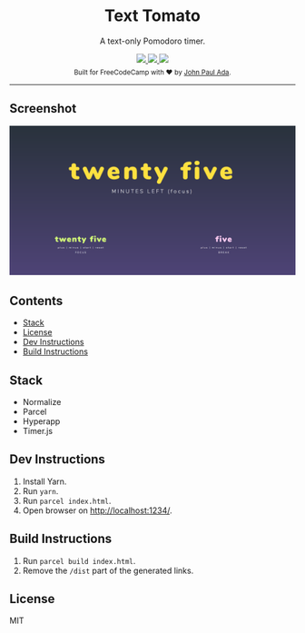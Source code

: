 <div align="center">
    <h1>Text Tomato</h1>
    <p>A text-only Pomodoro timer.</p>
</div>

<div align="center">
  <a href="http://forthebadge.com">
    <img src="http://forthebadge.com/images/badges/fuck-it-ship-it.svg" />
  </a>
  <a href="http://forthebadge.com">
    <img src="http://forthebadge.com/images/badges/built-with-love.svg" />
  </a>
  <a href="http://forthebadge.com">
    <img src="http://forthebadge.com/images/badges/uses-js.svg" />
  </a>
</div>

<div align="center">
  <sub>Built for FreeCodeCamp with ♥ by <a href="https://github.com/johnpaulada">John Paul Ada</a>.</sub>
</div>

---

## Screenshot
<div align="center">
  <img src="./banner.png" />
</div>

## Contents
- [Stack](#stack)
- [License](#license)
- [Dev Instructions](#dev-instructions)
- [Build Instructions](#build-instructions)

## Stack
- Normalize
- Parcel
- Hyperapp
- Timer.js

## Dev Instructions
1. Install Yarn.
2. Run `yarn`.
3. Run `parcel index.html`.
4. Open browser on [http://localhost:1234/](http://localhost:1234/).

## Build Instructions
1. Run `parcel build index.html`.
2. Remove the `/dist` part of the generated links.

## License
MIT